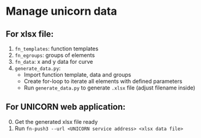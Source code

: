 # Manage unicorn data

## For xlsx file:

1. `fn_templates`: function templates
2. `fn_egroups`: groups of elements
3. `fn_data`: x and y data for curve
4. `generate_data.py`:
    - Import function template, data and groups
    - Create for-loop to iterate all elements with defined parameters
    - Run `generate_data.py` to generate `.xlsx` file (adjust filename inside)

## For UNICORN web application:

0. Get the generated xlsx file ready
1. Run `fn-push3 --url <UNICORN service address> <xlsx data file>`
